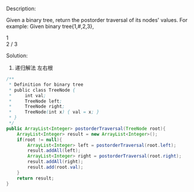 Description:

Given a binary tree, return the postorder traversal of its nodes' values.
For example:
Given binary tree{1,#,2,3},
>
   1
    \
     2
    /
   3

Solution:

1. 递归解法
左右根
```java
/**
 * Definition for binary tree
 * public class TreeNode {
 *     int val;
 *     TreeNode left;
 *     TreeNode right;
 *     TreeNode(int x) { val = x; }
 * }
 */
public ArrayList<Integer> postorderTraversal(TreeNode root){
    ArrayList<Integer> result = new ArrayList<Integer>();
    if(root != null){
        ArrayList<Integer> left = postorderTraversal(root.left);
        result.addAll(left);
        ArrayList<Integer> right = postorderTraversal(root.right);
        result.addAll(right);
        result.add(root.val);
    }
    return result;
}
```
